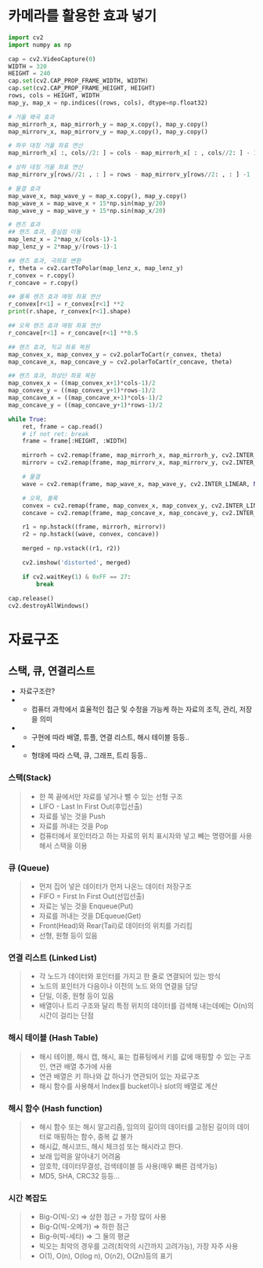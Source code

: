 # 카메라를 활용한 효과 넣기

```python
import cv2
import numpy as np

cap = cv2.VideoCapture(0)
WIDTH = 320
HEIGHT = 240
cap.set(cv2.CAP_PROP_FRAME_WIDTH, WIDTH)
cap.set(cv2.CAP_PROP_FRAME_HEIGHT, HEIGHT)
rows, cols = HEIGHT, WIDTH
map_y, map_x = np.indices((rows, cols), dtype=np.float32)

# 거울 왜곡 효과
map_mirrorh_x, map_mirrorh_y = map_x.copy(), map_y.copy()
map_mirrorv_x, map_mirrorv_y = map_x.copy(), map_y.copy()

# 좌우 대칭 거울 좌표 연산
map_mirrorh_x[ :, cols//2: ] = cols - map_mirrorh_x[ : , cols//2: ] - 1

# 상하 대칭 거울 좌표 연산
map_mirrorv_y[rows//2: , : ] = rows - map_mirrorv_y[rows//2: , : ] -1

# 물결 효과
map_wave_x, map_wave_y = map_x.copy(), map_y.copy()
map_wave_x = map_wave_x + 15*np.sin(map_y/20)
map_wave_y = map_wave_y + 15*np.sin(map_x/20) 

# 렌즈 효과
## 렌즈 효과, 중심점 이동
map_lenz_x = 2*map_x/(cols-1)-1
map_lenz_y = 2*map_y/(rows-1)-1

## 렌즈 효과, 극좌표 변환
r, theta = cv2.cartToPolar(map_lenz_x, map_lenz_y)
r_convex = r.copy()
r_concave = r.copy()

## 볼록 렌즈 효과 매핑 좌표 연산
r_convex[r<1] = r_convex[r<1] **2
print(r.shape, r_convex[r<1].shape)

## 오목 렌즈 효과 매핑 좌표 연산
r_concave[r<1] = r_concave[r<1] **0.5

## 렌즈 효과, 직교 좌표 복원
map_convex_x, map_convex_y = cv2.polarToCart(r_convex, theta)
map_concave_x, map_concave_y = cv2.polarToCart(r_concave, theta)

## 렌즈 효과, 좌상단 좌표 복원
map_convex_x = ((map_convex_x+1)*cols-1)/2
map_convex_y = ((map_convex_y+1)*rows-1)/2
map_concave_x = ((map_concave_x+1)*cols-1)/2
map_concave_y = ((map_concave_y+1)*rows-1)/2

while True:
    ret, frame = cap.read()
    # if not ret: break
    frame = frame[:HEIGHT, :WIDTH]

    mirrorh = cv2.remap(frame, map_mirrorh_x, map_mirrorh_y, cv2.INTER_LINEAR)
    mirrorv = cv2.remap(frame, map_mirrorv_x, map_mirrorv_y, cv2.INTER_LINEAR)

    # 물결
    wave = cv2.remap(frame, map_wave_x, map_wave_y, cv2.INTER_LINEAR, None, cv2.BORDER_REFLECT)

    # 오목, 볼록
    convex = cv2.remap(frame, map_convex_x, map_convex_y, cv2.INTER_LINEAR)
    concave = cv2.remap(frame, map_concave_x, map_concave_y, cv2.INTER_LINEAR)

    r1 = np.hstack((frame, mirrorh, mirrorv))
    r2 = np.hstack((wave, convex, concave))

    merged = np.vstack((r1, r2))

    cv2.imshow('distorted', merged)

    if cv2.waitKey(1) & 0xFF == 27:
        break

cap.release()
cv2.destroyAllWindows()

```

# 자료구조

## 스택, 큐, 연결리스트

* 자료구조란?
* - 컴퓨터 과학에서 효율적인 접근 및 수정을 가능케 하는 자료의 조직, 관리, 저장을 의미
* - 구현에 따라 배열, 튜플, 연결 리스트, 해시 테이블 등등..
* - 형태에 따라 스택, 큐, 그래프, 트리 등등..

### 스택(Stack)

> * 한 쪽 끝에서만 자료를 넣거나 뺄 수 있는 선형 구조
> * LIFO - Last In First Out(후입선출)
> * 자료를 넣는 것을 Push
> * 자료를 꺼내는 것을 Pop
> * 컴퓨터에서 포인터라고 하는 자료의 위치 표시자와 넣고 빼는 명령어를 사용해서 스택을 이용

### 큐 (Queue)

> * 먼저 집어 넣은 데이터가 먼저 나온느 데이터 저장구조
> * FIFO = First In First Out(선입선출)
> * 자료는 넣는 것을 Enqueue(Put)
> * 자료를 꺼내는 것을 DEqueue(Get)
> * Front(Head)와 Rear(Tail)로 데이터의 위치를 가리킴
> * 선형, 원형 등이 있음

### 연결 리스트 (Linked List)

> * 각 노드가 데이터와 포인터를 가지고 한 줄로 연결되어 있는 방식
> * 노드의 포인터가 다음이나 이전의 노드 와의 연결을 담당
> * 단일, 이중, 원형 등이 있음
> * 배열이나 트리 구조와 달리 특정 위치의 데이터를 검색해 내는데에는 O(n)의 시간이 걸리는 단점

### 해시 테이블 (Hash Table)

> * 해시 테이블, 해시 캡, 해시, 표는 컴퓨팅에서 키를 값에 매핑할 수 있는 구조인, 연관 배열 추가에 사용
> * 연관 배열은 키 하나와 값 하나가 연관되어 있는 자료구조 
> * 해시 함수를 사용해서 Index를 bucket이나 slot의 배열로 계산

### 해시 함수 (Hash function)

> * 해시 함수 또는 해시 알고리즘, 임의의 길이의 데이터를 고정된 길이의 데이터로 매핑하는 함수, 중복 값 불가
> * 해시값, 해시코드, 해시 체크섬 또는 해시라고 한다.
> * 보래 입력을 알아내기 어려움
> * 암호학, 데이터무결성, 검색테이블 등 사용(매우 빠른 검색가능)
> * MD5, SHA, CRC32 등등...

### 시간 복잡도

> * Big-O(빅-오) => 상한 점근 = 가장 많이 사용
> * Big-Ω(빅-오메가) => 하한 점근
> * Big-θ(빅-세타) => 그 둘의 평균
> * 빅오는 최악의 경우를 고려(최악의 시간까지 고려가능), 가장 자주 사용
> * O(1), O(n), O(log n), O(n2), O(2n)등의 표기




















